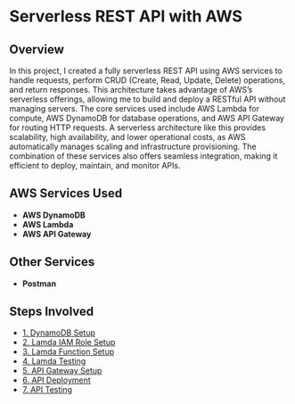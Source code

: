 # Serverless REST API with AWS

## Overview
In this project, I created a fully serverless REST API using AWS services to handle requests, perform CRUD (Create, Read, Update, Delete) operations, and return responses. This architecture takes advantage of AWS’s serverless offerings, allowing me to build and deploy a RESTful API without managing servers. The core services used include AWS Lambda for compute, AWS DynamoDB for database operations, and AWS API Gateway for routing HTTP requests. A serverless architecture like this provides scalability, high availability, and lower operational costs, as AWS automatically manages scaling and infrastructure provisioning. The combination of these services also offers seamless integration, making it efficient to deploy, maintain, and monitor APIs.

## AWS Services Used
- **AWS DynamoDB**
- **AWS Lambda**
- **AWS API Gateway**

## Other Services
- **Postman**

## Steps Involved
- [1. DynamoDB Setup](./docs/1-dynamodb-setup.md)
- [2. Lamda IAM Role Setup](./docs/2-lambda-iam-role-setup.md)
- [3. Lamda Function Setup](./docs/3-lambda-function-setup.md)
- [4. Lamda Testing](./docs/4-lambda-testing.md)
- [5. API Gateway Setup](./docs/5-api-gateway-setup.md)
- [6. API Deployment](./docs/6-api-deployment.md)
- [7. API Testing](./docs/7-testing-api.md)
